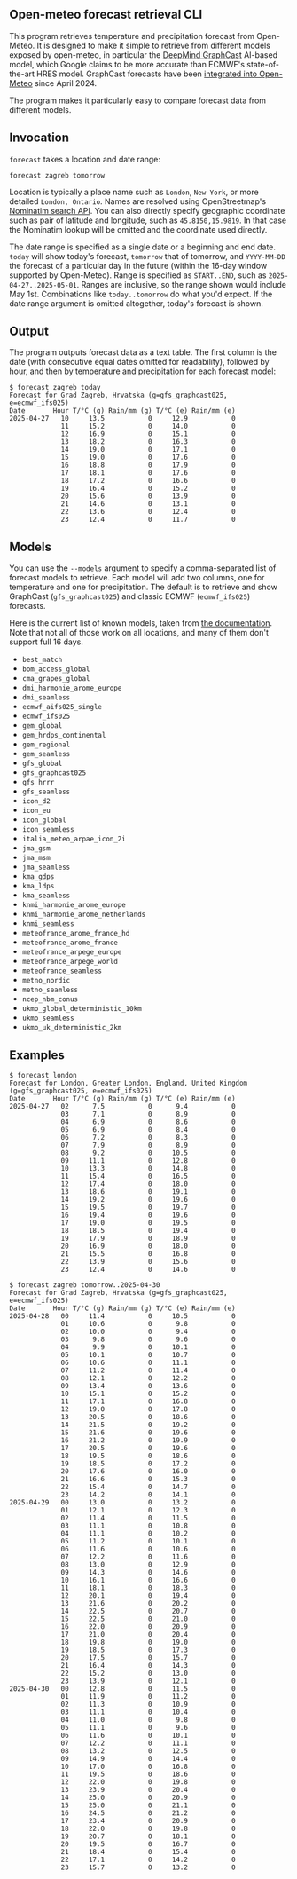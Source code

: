 ## Open-meteo forecast retrieval CLI

This program retrieves temperature and precipitation forecast from Open-Meteo. It is
designed to make it simple to retrieve from different models exposed by open-meteo, in
particular the [DeepMind
GraphCast](https://deepmind.google/discover/blog/graphcast-ai-model-for-faster-and-more-accurate-global-weather-forecasting/)
AI-based model, which Google claims to be more accurate than ECMWF's state-of-the-art HRES
model. GraphCast forecasts have been [integrated into
Open-Meteo](https://openmeteo.substack.com/p/exploring-graphcast) since April 2024.

The program makes it particularly easy to compare forecast data from different models.

## Invocation

`forecast` takes a location and date range:

```
forecast zagreb tomorrow
```

Location is typically a place name such as `London`, `New York`, or more detailed `London,
Ontario`. Names are resolved using OpenStreetmap's [Nominatim search
API](https://nominatim.org/release-docs/develop/api/Search/). You can also directly
specify geographic coordinate such as pair of latitude and longitude, such as
`45.8150,15.9819`. In that case the Nominatim lookup will be omitted and the coordinate
used directly.

The date range is specified as a single date or a beginning and end date. `today` will
show today's forecast, `tomorrow` that of tomorrow, and `YYYY-MM-DD` the forecast of a
particular day in the future (within the 16-day window supported by Open-Meteo). Range is
specified as `START..END`, such as `2025-04-27..2025-05-01`. Ranges are inclusive, so the
range shown would include May 1st.  Combinations like `today..tomorrow` do what you'd
expect. If the date range argument is omitted altogether, today's forecast is shown.

## Output

The program outputs forecast data as a text table. The first column is the date (with
consecutive equal dates omitted for readability), followed by hour, and then by
temperature and precipitation for each forecast model:

```
$ forecast zagreb today
Forecast for Grad Zagreb, Hrvatska (g=gfs_graphcast025, e=ecmwf_ifs025)
Date       Hour T/°C (g) Rain/mm (g) T/°C (e) Rain/mm (e)
2025-04-27   10     13.5           0     12.9           0
             11     15.2           0     14.0           0
             12     16.9           0     15.1           0
             13     18.2           0     16.3           0
             14     19.0           0     17.1           0
             15     19.0           0     17.6           0
             16     18.8           0     17.9           0
             17     18.1           0     17.6           0
             18     17.2           0     16.6           0
             19     16.4           0     15.2           0
             20     15.6           0     13.9           0
             21     14.6           0     13.1           0
             22     13.6           0     12.4           0
             23     12.4           0     11.7           0
```

## Models

You can use the `--models` argument to specify a comma-separated list of forecast models
to retrieve.  Each model will add two columns, one for temperature and one for
precipitation.  The default is to retrieve and show GraphCast (`gfs_graphcast025`) and
classic ECMWF (`ecmwf_ifs025`) forecasts.

Here is the current list of known models, taken from [the
documentation](https://open-meteo.com/en/docs). Note that not all of those work on all
locations, and many of them don't support full 16 days.

* `best_match`
* `bom_access_global`
* `cma_grapes_global`
* `dmi_harmonie_arome_europe`
* `dmi_seamless`
* `ecmwf_aifs025_single`
* `ecmwf_ifs025`
* `gem_global`
* `gem_hrdps_continental`
* `gem_regional`
* `gem_seamless`
* `gfs_global`
* `gfs_graphcast025`
* `gfs_hrrr`
* `gfs_seamless`
* `icon_d2`
* `icon_eu`
* `icon_global`
* `icon_seamless`
* `italia_meteo_arpae_icon_2i`
* `jma_gsm`
* `jma_msm`
* `jma_seamless`
* `kma_gdps`
* `kma_ldps`
* `kma_seamless`
* `knmi_harmonie_arome_europe`
* `knmi_harmonie_arome_netherlands`
* `knmi_seamless`
* `meteofrance_arome_france_hd`
* `meteofrance_arome_france`
* `meteofrance_arpege_europe`
* `meteofrance_arpege_world`
* `meteofrance_seamless`
* `metno_nordic`
* `metno_seamless`
* `ncep_nbm_conus`
* `ukmo_global_deterministic_10km`
* `ukmo_seamless`
* `ukmo_uk_deterministic_2km`

## Examples

```
$ forecast london
Forecast for London, Greater London, England, United Kingdom (g=gfs_graphcast025, e=ecmwf_ifs025)
Date       Hour T/°C (g) Rain/mm (g) T/°C (e) Rain/mm (e)
2025-04-27   02      7.5           0      9.4           0
             03      7.1           0      8.9           0
             04      6.9           0      8.6           0
             05      6.9           0      8.4           0
             06      7.2           0      8.3           0
             07      7.9           0      8.9           0
             08      9.2           0     10.5           0
             09     11.1           0     12.8           0
             10     13.3           0     14.8           0
             11     15.4           0     16.5           0
             12     17.4           0     18.0           0
             13     18.6           0     19.1           0
             14     19.2           0     19.6           0
             15     19.5           0     19.7           0
             16     19.4           0     19.6           0
             17     19.0           0     19.5           0
             18     18.5           0     19.4           0
             19     17.9           0     18.9           0
             20     16.9           0     18.0           0
             21     15.5           0     16.8           0
             22     13.9           0     15.6           0
             23     12.4           0     14.6           0
```

```
$ forecast zagreb tomorrow..2025-04-30
Forecast for Grad Zagreb, Hrvatska (g=gfs_graphcast025, e=ecmwf_ifs025)
Date       Hour T/°C (g) Rain/mm (g) T/°C (e) Rain/mm (e)
2025-04-28   00     11.4           0     10.5           0
             01     10.6           0      9.8           0
             02     10.0           0      9.4           0
             03      9.8           0      9.6           0
             04      9.9           0     10.1           0
             05     10.1           0     10.7           0
             06     10.6           0     11.1           0
             07     11.2           0     11.4           0
             08     12.1           0     12.2           0
             09     13.4           0     13.6           0
             10     15.1           0     15.2           0
             11     17.1           0     16.8           0
             12     19.0           0     17.8           0
             13     20.5           0     18.6           0
             14     21.5           0     19.2           0
             15     21.6           0     19.6           0
             16     21.2           0     19.9           0
             17     20.5           0     19.6           0
             18     19.5           0     18.6           0
             19     18.5           0     17.2           0
             20     17.6           0     16.0           0
             21     16.6           0     15.3           0
             22     15.4           0     14.7           0
             23     14.2           0     14.1           0
2025-04-29   00     13.0           0     13.2           0
             01     12.1           0     12.3           0
             02     11.4           0     11.5           0
             03     11.1           0     10.8           0
             04     11.1           0     10.2           0
             05     11.2           0     10.1           0
             06     11.6           0     10.6           0
             07     12.2           0     11.6           0
             08     13.0           0     12.9           0
             09     14.3           0     14.6           0
             10     16.1           0     16.6           0
             11     18.1           0     18.3           0
             12     20.1           0     19.4           0
             13     21.6           0     20.2           0
             14     22.5           0     20.7           0
             15     22.5           0     21.0           0
             16     22.0           0     20.9           0
             17     21.0           0     20.4           0
             18     19.8           0     19.0           0
             19     18.5           0     17.3           0
             20     17.5           0     15.7           0
             21     16.4           0     14.3           0
             22     15.2           0     13.0           0
             23     13.9           0     12.1           0
2025-04-30   00     12.8           0     11.5           0
             01     11.9           0     11.2           0
             02     11.3           0     10.9           0
             03     11.1           0     10.4           0
             04     11.0           0      9.8           0
             05     11.1           0      9.6           0
             06     11.6           0     10.1           0
             07     12.2           0     11.1           0
             08     13.2           0     12.5           0
             09     14.9           0     14.4           0
             10     17.0           0     16.8           0
             11     19.5           0     18.6           0
             12     22.0           0     19.8           0
             13     23.9           0     20.4           0
             14     25.0           0     20.9           0
             15     25.0           0     21.1           0
             16     24.5           0     21.2           0
             17     23.4           0     20.9           0
             18     22.0           0     19.8           0
             19     20.7           0     18.1           0
             20     19.5           0     16.7           0
             21     18.4           0     15.4           0
             22     17.1           0     14.2           0
             23     15.7           0     13.2           0
```
